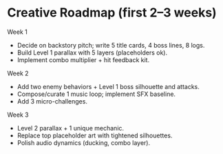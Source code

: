 # Creative Roadmap (first 2–3 weeks)

Week 1
- Decide on backstory pitch; write 5 title cards, 4 boss lines, 8 logs.
- Build Level 1 parallax with 5 layers (placeholders ok).
- Implement combo multiplier + hit feedback kit.

Week 2
- Add two enemy behaviors + Level 1 boss silhouette and attacks.
- Compose/curate 1 music loop; implement SFX baseline.
- Add 3 micro-challenges.

Week 3
- Level 2 parallax + 1 unique mechanic.
- Replace top placeholder art with tightened silhouettes.
- Polish audio dynamics (ducking, combo layer).
